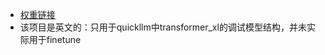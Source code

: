 - [权重链接](https://huggingface.co/transfo-xl-wt103)
- 该项目是英文的：只用于quickllm中transformer_xl的调试模型结构，并未实际用于finetune
